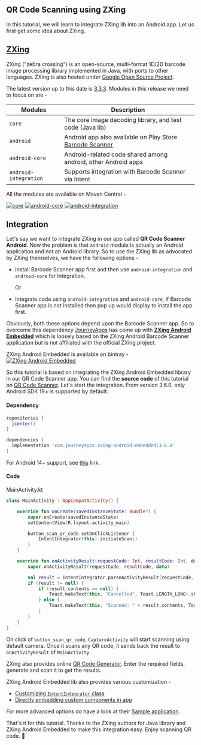 ## QR Code Scanning using ZXing

In this tutorial, we will learn to integrate ZXing lib into an Android app. Let us first get some idea about ZXing.

## [ZXing](https://github.com/zxing/zxing)

ZXing ("zebra crossing") is an open-source, multi-format 1D/2D barcode image processing library implemented in Java, with ports to other languages. ZXing is also hosted under [Google Open Source Project](https://opensource.google.com/projects/zxing).

The latest version up to this date is [3.3.3](https://github.com/zxing/zxing/releases/tag/zxing-3.3.3). Modules in this release we need to focus on are -

| Modules               | Description
|-----------------      |-------------------
| `core`                | The core image decoding library, and test code (Java lib)
| `android`             | Android app also available on Play Store [Barcode Scanner](https://play.google.com/store/apps/details?id=com.google.zxing.client.android)
| `android-core`        | Android-related code shared among android, other Android apps
| `android-integration` | Supports integration with Barcode Scanner via Intent

All the modules are available on Maven Central -

[![core](https://img.shields.io/maven-central/v/com.google.zxing/core/3.3.3.svg?label=core)](https://search.maven.org/artifact/com.google.zxing/core/3.3.3/jar)
[![android-core](https://img.shields.io/maven-central/v/com.google.zxing/android-core/3.3.0.svg?label=android-core)](https://search.maven.org/artifact/com.google.zxing/android-core/3.3.0/jar)
[![android-integration](https://img.shields.io/maven-central/v/com.google.zxing/android-integration/3.3.0.svg?label=android-integration)](https://search.maven.org/artifact/com.google.zxing/android-integration/3.3.0/jar)

## Integration

Let's say we want to integrate ZXing in our app called **QR Code Scanner Android**. Now the problem is that `android` module is actually an Android application and not an Android library. So to use the ZXing lib as advocated by ZXing themselves, we have the following options -

- Install Barcode Scanner app first and then use `android-integration` and `android-core` for Integration.

  Or

- Integrate code using `android-integration` and `android-core`, if Barcode Scanner app is not installed then pop up would display to install the app first.

Obviously, both these options depend upon the Barcode Scanner app. So to overcome this dependency [JourneyApps](https://journeyapps.com/) has come up with [**ZXing Android Embedded**](https://github.com/journeyapps/zxing-android-embedded) which is loosely based on the ZXing Android Barcode Scanner application but is not affiliated with the official ZXing project.

ZXing Android Embedded is available on bintray - </br>
[![ZXing Android Embedded](https://img.shields.io/badge/ZXing%20Android%20Embedded-v3.6.0-0778B8.svg)](https://bintray.com/journeyapps/maven/zxing-android-embedded/3.6.0)

So this tutorial is based on integrating the ZXing Android Embedded library in our QR Code Scanner app. You can find the **source code** of this tutorial on [QR Code Scanner](https://github.com/codetoart/qr-code-scanner). Let's start the integration. From version 3.6.0, only Android SDK 19+ is supported by default.

#### Dependency

```groovy
repositories {
  jcenter()
}

dependencies {
  implementation 'com.journeyapps:zxing-android-embedded:3.6.0'
}
```

For Android 14+ support, see [this](https://github.com/journeyapps/zxing-android-embedded#adding-aar-dependency-with-gradle) link.

#### Code

MainActivity.kt

```kotlin
class MainActivity : AppCompatActivity() {

    override fun onCreate(savedInstanceState: Bundle?) {
        super.onCreate(savedInstanceState)
        setContentView(R.layout.activity_main)

        button_scan_qr_code.setOnClickListener {
            IntentIntegrator(this).initiateScan()
        }
    }

    override fun onActivityResult(requestCode: Int, resultCode: Int, data: Intent?) {
        super.onActivityResult(requestCode, resultCode, data)

        val result = IntentIntegrator.parseActivityResult(requestCode, resultCode, data)
        if (result != null) {
            if (result.contents == null) {
                Toast.makeText(this, "Cancelled", Toast.LENGTH_LONG).show()
            } else {
                Toast.makeText(this, "Scanned: " + result.contents, Toast.LENGTH_LONG).show()
            }
        }
    }
}
```

On click of `button_scan_qr_code`, `CaptureActivity` will start scanning using default camera. Once it scans any QR code, it sends back the result to `onActivityResult` of `MainActivity`.

ZXing also provides online [QR Code Generator](https://zxing.appspot.com/generator). Enter the required fields, generate and scan it to get the results.

ZXing Android Embedded lib also provides various customization -

- [Customizing `IntentIntegrator` class](https://github.com/journeyapps/zxing-android-embedded#usage-with-intentintegrator)
- [Directly embedding custom components in app](https://github.com/journeyapps/zxing-android-embedded/blob/master/EMBEDDING.md)

For more advanced options do have a look at their [Sample application](https://github.com/journeyapps/zxing-android-embedded/blob/master/sample/src/main/java/example/zxing/MainActivity.java).

That's it for this tutorial. Thanks to the ZXing authors for Java library and ZXing Android Embedded to make this integration easy. Enjoy scanning QR code. 🙂
